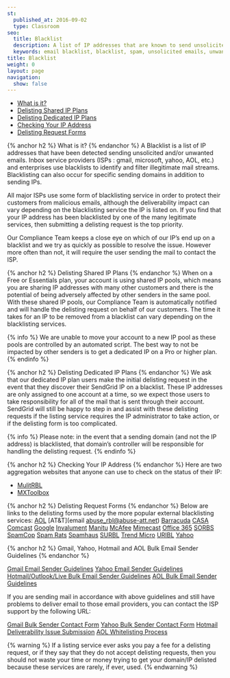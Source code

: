 ```yaml
---
st:
  published_at: 2016-09-02
  type: Classroom
seo:
  title: Blacklist
  description: A list of IP addresses that are known to send unsolicited or unwanted emails
  keywords: email blacklist, blacklist, spam, unsolicited emails, unwanted emails
title: Blacklist
weight: 0
layout: page
navigation:
  show: false
---
```

- [What is it?](#-What-is-it)
- [Delisting Shared IP Plans](#-Delisting-Shared-IP-Plans)
- [Delisting Dedicated IP Plans](#-Delisting-Dedicated-IP-Plans)
- [Checking Your IP Address](#-Checking-Your-IP-Address)
- [Delisting Request Forms](#-Delisting-Request-Forms)

{% anchor h2 %}
What is it?
{% endanchor %}
A Blacklist is a list of IP addresses that have been detected sending unsolicited and/or unwanted emails. Inbox service providers (ISPs : gmail, microsoft, yahoo, AOL, etc.) and enterprises use blacklists to identify and filter illegitimate mail streams. Blacklisting can also occur for specific sending domains in addition to sending IPs.

All major ISPs use some form of blacklisting service in order to protect their customers from malicious emails, although the deliverability impact can vary depending on the blacklisting service the IP is listed on. If you find that your IP address has been blacklisted by one of the many legitimate services, then submitting a delisting request is the top priority. 

Our Compliance Team keeps a close eye on which of our IP’s end up on a blacklist and we try as quickly as possible to resolve the issue. However more often than not, it will require the user sending the mail to contact the ISP.  

{% anchor h2 %}
Delisting Shared IP Plans
{% endanchor %}
When on a Free or Essentials plan, your account is using shared IP pools, which means you are sharing IP addresses 
with many other customers and there is the potential of being adversely affected by other senders in the same pool. 
With these shared IP pools, our Compliance Team is automatically notified and will handle the delisting request on 
behalf of our customers. The time it takes for an IP to be removed from a blacklist can vary depending on the 
blacklisting services. 

{% info %}
We are unable to move your account to a new IP pool as these pools are controlled by an automated script. 
The best way to not be impacted by other senders is to get a dedicated IP on a Pro or higher plan. 
{% endinfo %}

{% anchor h2 %}
Delisting Dedicated IP Plans
{% endanchor %}
We ask that our dedicated IP plan users make the initial delisting request in the event that they discover their 
SendGrid IP on a blacklist. These IP addresses are only assigned to one account at a time, so we expect those users 
to take responsibility for all of the mail that is sent through their account.  SendGrid will still be happy to step 
in and assist with these delisting requests if the listing service requires the IP administrator to take action, or 
if the delisting form is too complicated.

{% info %}
Please note:  in the event that a sending domain (and not the IP address) is blacklisted, that domain’s controller 
will be responsible for handling the delisting request.
{% endinfo %}

{% anchor h2 %}
Checking Your IP Address
{% endanchor %}
Here are two aggregation websites that anyone can use to check on the status of their IP:
- [MulitRBL](http://multirbl.valli.org/)
- [MXToolbox](http://www.mxtoolbox.com/blacklists.aspx)

{% anchor h2 %}
Delisting Request Forms
{% endanchor %}
Below are links to the delisting forms used by the more popular external blacklisting services:
[AOL](https://postmaster.aol.com/sa-ticket)
[AT&T](email abuse_rbl@abuse-att.net)
[Barracuda](http://www.barracudacentral.org/rbl/removal-request)
[CASA](http://www.anti-spam.org.cn/?Locale=en_US)
[Comcast](http://postmaster.comcast.net/block-removal-request.html)
[Google](https://support.google.com/mail/contact/msgdelivery)
[Invalument](http://www.invaluement.com/removal/)
[Manitu](http://www.dnsbl.manitu.net/index.php?language=en)
[McAfee](https://secure.mcafee.com/apps/mcafee-labs/threat-feedback.aspx)
[Mimecast](http://www.mimecast.com/senderfeedback)
[Office 365](https://sender.office.com/)
[SORBS](http://www.sorbs.net/)
[SpamCop](https://www.spamcop.net/bl.shtml)
[Spam Rats](http://www.spamrats.com/removal.php)
[Spamhaus](https://www.spamhaus.org/lookup/)
[SURBL](http://www.surbl.org/surbl-analysis)
[Trend Micro](https://www.ers.trendmicro.com/)
[URIBL](https://admin.uribl.com/)
[Yahoo](http://help.yahoo.com/l/us/yahoo/mail/postmaster/bulkv2.html)

{% anchor h2 %}
Gmail, Yahoo, Hotmail and AOL Bulk Email Sender Guidelines
{% endanchor %}

[Gmail Email Sender Guidelines](https://support.google.com/mail/answer/81126)
[Yahoo Email Sender Guidelines](https://help.yahoo.com/kb/mail-for-desktop/SLN3435.html?impressions=true)
[Hotmail/Outlook/Live Bulk Email Sender Guidelines](https://mail.live.com/mail/policies.aspx)
[AOL Bulk Email Sender Guidelines](https://postmaster.aol.com/best-practices)

If you are sending mail in accordance with above guidelines and still have problems to deliver email to those email 
providers, you can contact the ISP support by the following URL:

[Gmail Bulk Sender Contact Form](https://support.google.com/mail/contact/bulk_send_new?visit_id=1-636427436775630765-3555263264&rd=1)
[Yahoo Bulk Sender Contact Form](http://help.yahoo.com/l/us/yahoo/mail/postmaster/bulkv2.html)
[Hotmail Deliverability Issue Submission](https://mail.live.com/mail/services.aspx)
[AOL Whitelisting Process](https://postmaster.aol.com/whitelist-request)

{% warning %}
If a listing service ever asks you pay a fee for a delisting request, or if they say that they do not accept 
delisting requests, then you should not waste your time or money trying to get your domain/IP delisted because these 
services are rarely, if ever, used. 
{% endwarning %}